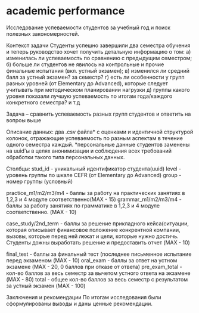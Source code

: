 # academic performance
Исследование успеваемости студентов за учебный год и поиск полезных закономерностей.

Контекст задачи
Студенты успешно завершили два семестра обучения и теперь руководство хочет получить детальную информацию о том: а) изменилась ли успеваемость по сравнению с предыдущим семестром; б) больше ли студентов не явилось на контрольные и прочие финальные испытания (вкл. устный экзамен); в) изменился ли средний балл за устный экзамен? за семестр? г) есть ли особенности у групп разных уровней (от Elementary до Advanced), которые следует учитывать при методическом планировании нагрузки д) группы какого уровня показали лучшую успеваемость по итогам года/каждого конкретного семестра? и т.д

Задача – сравнить успеваемость разных групп студентов и ответить на вопроы выше

Описание данных: два .csv файла* с оценками и идентичной структурой колонок, отражающие успеваемость по разным аспектам в течение одного семестра каждый. *персональные данные студентов заменены на uuid'ы в целях анонимизации и соблюдения всех требований обработки такого типа персональных данных.

Столбцы:
stud_id - уникальный идентификатор студента(uuid)
level - уровень группы по шкале CEFR (от Elementary до Advanced)
group - номер группы (условный)

practice_m1/m2/m3/m4 - баллы за работу на практических занятиях в 1,2,3 и 4 модуле соответственно(MAX - 15)
grammar_m1/m2/m3/m4 - баллы за работу занятиях по грамматике в 1,2,3 и 4 модуле соответственно. (MAX - 10)

case_study/2nd_term - баллы за решение прикладного кейса(ситуации, которая описывает финансовое положение конкрентной компании, вызовы, которые перед ней лежат и цели, которые нужно достичь. Студенты дожны выработать решение и предоставить отчет (MAX - 10)

final_test - баллы за финальный тест (последнее письменное испытание перед экзаменом (MAX - 10)
oral_exam - баллы за ответ на устном экзамене (MAX - 20, 0 баллов при отказе от ответа)
pre_exam_total - кол-во баллов за весь семестр за вычетом устного ответа на экзамене (MAX - 80)
total - общее кол-во баллов за весь семестр с результатом за устный экзамен (MAX - 100)

Заключения и рекомендации
По итогам исследования были сформулированы выводы и даны ценные рекомендации.
